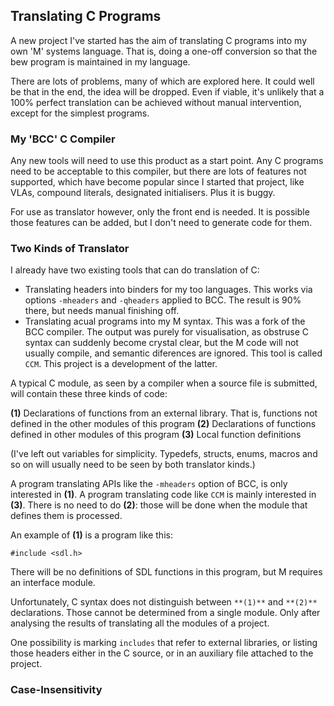 ## Translating C Programs

A new project I've started has the aim of translating C programs into my own 'M' systems language. That is, doing a one-off conversion so that the bew program is maintained in my language.

There are lots of problems, many of which are explored here. It could well be that in the end, the idea will be dropped. Even if viable, it's unlikely that a 100% perfect translation can be achieved without manual intervention, except for the simplest programs.

### My 'BCC' C Compiler

Any new tools will need to use this product as a start point. Any C programs need to be acceptable to this compiler, but there are lots of features not supported, which have become popular since I started that project, like VLAs, compound literals, designated initialisers. Plus it is buggy.

For use as translator however, only the front end is needed. It is possible those features can be added, but I don't need to generate code for them.

### Two Kinds of Translator

I already have two existing tools that can do translation of C:

* Translating headers into binders for my too languages. This works via options `-mheaders` and `-qheaders` applied to BCC. The result is 90% there, but needs manual finishing off.
* Translating acual programs into my M syntax. This was a fork of the BCC compiler. The output was purely for visualisation, as obstruse C syntax can suddenly become crystal clear, but the M code will not usually compile, and semantic diferences are ignored. This tool is called `CCM`. This project is a development of the latter.

A typical C module, as seen by a compiler when a source file is submitted, will contain these three kinds of code:

**(1)** Declarations of functions from an external library. That is, functions not defined in the other modules of this program
**(2)** Declarations of functions defined in other modules of this program
**(3)** Local function definitions

(I've left out variables for simplicity. Typedefs, structs, enums, macros and so on will usually need to be seen by both translator kinds.)

A program translating APIs like the `-mheaders` option of BCC, is only interested in **(1)**. A program translating code like `CCM` is mainly interested in **(3)**. There is no need to do **(2)**: those will be done when the module that defines them is processed.

An example of **(1)** is a program like this:

    #include <sdl.h>

There will be no definitions of SDL functions in this program, but M requires an interface module.

Unfortunately, C syntax does not distinguish between `**(1)**` and `**(2)**` declarations. Those cannot be determined from a single module. Only after analysing the results of translating all the modules of a project.

One possibility is marking `includes` that refer to external libraries, or listing those headers either in the C source, or in an auxiliary file attached to the project.

### Case-Insensitivity

